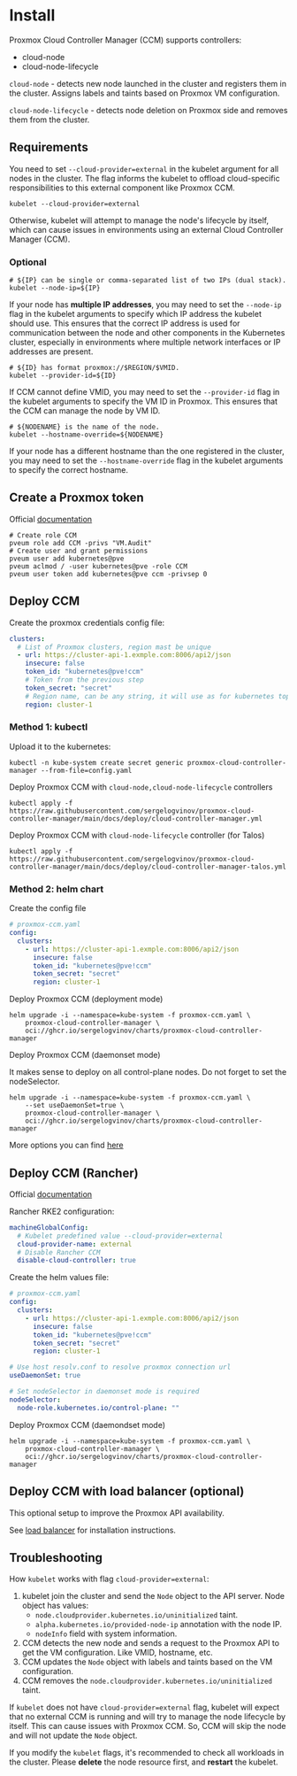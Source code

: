 # Install

Proxmox Cloud Controller Manager (CCM) supports controllers:
* cloud-node
* cloud-node-lifecycle

`cloud-node` - detects new node launched in the cluster and registers them in the cluster.
Assigns labels and taints based on Proxmox VM configuration.

`cloud-node-lifecycle` - detects node deletion on Proxmox side and removes them from the cluster.

## Requirements

You need to set `--cloud-provider=external` in the kubelet argument for all nodes in the cluster.
The flag informs the kubelet to offload cloud-specific responsibilities to this external component like Proxmox CCM.

```shell
kubelet --cloud-provider=external
```

Otherwise, kubelet will attempt to manage the node's lifecycle by itself, which can cause issues in environments using an external Cloud Controller Manager (CCM).

### Optional

```shell
# ${IP} can be single or comma-separated list of two IPs (dual stack).
kubelet --node-ip=${IP}
```
If your node has __multiple IP addresses__, you may need to set the `--node-ip` flag in the kubelet arguments to specify which IP address the kubelet should use.
This ensures that the correct IP address is used for communication between the node and other components in the Kubernetes cluster, especially in environments where multiple network interfaces or IP addresses are present.

```shell
# ${ID} has format proxmox://$REGION/$VMID.
kubelet --provider-id=${ID}
```
If CCM cannot define VMID, you may need to set the `--provider-id` flag in the kubelet arguments to specify the VM ID in Proxmox. This ensures that the CCM can manage the node by VM ID.

```shell
# ${NODENAME} is the name of the node.
kubelet --hostname-override=${NODENAME}
```
If your node has a different hostname than the one registered in the cluster, you may need to set the `--hostname-override` flag in the kubelet arguments to specify the correct hostname.


## Create a Proxmox token

Official [documentation](https://pve.proxmox.com/wiki/User_Management)

```shell
# Create role CCM
pveum role add CCM -privs "VM.Audit"
# Create user and grant permissions
pveum user add kubernetes@pve
pveum aclmod / -user kubernetes@pve -role CCM
pveum user token add kubernetes@pve ccm -privsep 0
```

## Deploy CCM

Create the proxmox credentials config file:

```yaml
clusters:
  # List of Proxmox clusters, region mast be unique
  - url: https://cluster-api-1.exmple.com:8006/api2/json
    insecure: false
    token_id: "kubernetes@pve!ccm"
    # Token from the previous step
    token_secret: "secret"
    # Region name, can be any string, it will use as for kubernetes topology.kubernetes.io/region label
    region: cluster-1
```

### Method 1: kubectl

Upload it to the kubernetes:

```shell
kubectl -n kube-system create secret generic proxmox-cloud-controller-manager --from-file=config.yaml
```

Deploy Proxmox CCM with `cloud-node,cloud-node-lifecycle` controllers

```shell
kubectl apply -f https://raw.githubusercontent.com/sergelogvinov/proxmox-cloud-controller-manager/main/docs/deploy/cloud-controller-manager.yml
```

Deploy Proxmox CCM with `cloud-node-lifecycle` controller (for Talos)

```shell
kubectl apply -f https://raw.githubusercontent.com/sergelogvinov/proxmox-cloud-controller-manager/main/docs/deploy/cloud-controller-manager-talos.yml
```

### Method 2: helm chart

Create the config file

```yaml
# proxmox-ccm.yaml
config:
  clusters:
    - url: https://cluster-api-1.exmple.com:8006/api2/json
      insecure: false
      token_id: "kubernetes@pve!ccm"
      token_secret: "secret"
      region: cluster-1
```

Deploy Proxmox CCM (deployment mode)

```shell
helm upgrade -i --namespace=kube-system -f proxmox-ccm.yaml \
    proxmox-cloud-controller-manager \
    oci://ghcr.io/sergelogvinov/charts/proxmox-cloud-controller-manager
```

Deploy Proxmox CCM (daemonset mode)

It makes sense to deploy on all control-plane nodes. Do not forget to set the nodeSelector.

```shell
helm upgrade -i --namespace=kube-system -f proxmox-ccm.yaml \
    --set useDaemonSet=true \
    proxmox-cloud-controller-manager \
    oci://ghcr.io/sergelogvinov/charts/proxmox-cloud-controller-manager
```

More options you can find [here](charts/proxmox-cloud-controller-manager)

## Deploy CCM (Rancher)

Official [documentation](https://ranchermanager.docs.rancher.com/how-to-guides/new-user-guides/kubernetes-clusters-in-rancher-setup/node-requirements-for-rancher-managed-clusters)

Rancher RKE2 configuration:

```yaml
machineGlobalConfig:
  # Kubelet predefined value --cloud-provider=external
  cloud-provider-name: external
  # Disable Rancher CCM
  disable-cloud-controller: true
```

Create the helm values file:

```yaml
# proxmox-ccm.yaml
config:
  clusters:
    - url: https://cluster-api-1.exmple.com:8006/api2/json
      insecure: false
      token_id: "kubernetes@pve!ccm"
      token_secret: "secret"
      region: cluster-1

# Use host resolv.conf to resolve proxmox connection url
useDaemonSet: true

# Set nodeSelector in daemonset mode is required
nodeSelector:
  node-role.kubernetes.io/control-plane: ""
```

Deploy Proxmox CCM (daemondset mode)

```shell
helm upgrade -i --namespace=kube-system -f proxmox-ccm.yaml \
    proxmox-cloud-controller-manager \
    oci://ghcr.io/sergelogvinov/charts/proxmox-cloud-controller-manager
```

## Deploy CCM with load balancer (optional)

This optional setup to improve the Proxmox API availability.

See [load balancer](loadbalancer.md) for installation instructions.

## Troubleshooting

How `kubelet` works with flag `cloud-provider=external`:

1. kubelet join the cluster and send the `Node` object to the API server.
Node object has values:
    * `node.cloudprovider.kubernetes.io/uninitialized` taint.
    * `alpha.kubernetes.io/provided-node-ip` annotation with the node IP.
    * `nodeInfo` field with system information.
2. CCM detects the new node and sends a request to the Proxmox API to get the VM configuration. Like VMID, hostname, etc.
3. CCM updates the `Node` object with labels and taints based on the VM configuration.
4. CCM removes the `node.cloudprovider.kubernetes.io/uninitialized` taint.

If `kubelet` does not have `cloud-provider=external` flag, kubelet will expect that no external CCM is running and will try to manage the node lifecycle by itself.
This can cause issues with Proxmox CCM.
So, CCM will skip the node and will not update the `Node` object.

If you modify the `kubelet` flags, it's recommended to check all workloads in the cluster.
Please __delete__ the node resource first, and __restart__ the kubelet.
